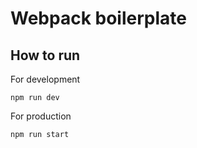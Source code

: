 # Webpack boilerplate

## How to run

For development

```
npm run dev
```

For production

```
npm run start
```
